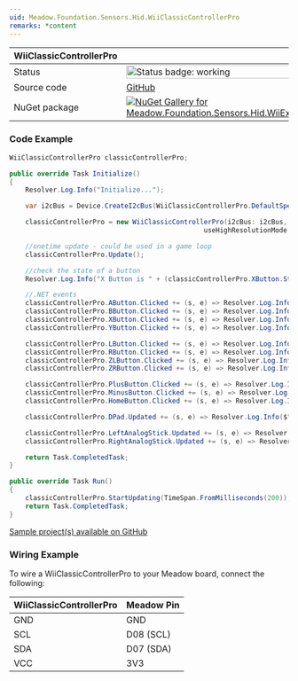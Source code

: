 ```yaml
---
uid: Meadow.Foundation.Sensors.Hid.WiiClassicControllerPro
remarks: *content
---
```


| WiiClassicControllerPro | |
|--------|--------|
| Status | <img src="https://img.shields.io/badge/Working-brightgreen" style="width: auto; height: -webkit-fill-available;" alt="Status badge: working" /> |
| Source code | [GitHub](https://github.com/WildernessLabs/Meadow.Foundation/tree/main/Source/Meadow.Foundation.Peripherals/Sensors.Hid.WiiExtensionControllers) |
| NuGet package | <a href="https://www.nuget.org/packages/Meadow.Foundation.Sensors.Hid.WiiExtensionControllers/" target="_blank"><img src="https://img.shields.io/nuget/v/Meadow.Foundation.Sensors.Hid.WiiExtensionControllers.svg?label=Meadow.Foundation.Sensors.Hid.WiiExtensionControllers" alt="NuGet Gallery for Meadow.Foundation.Sensors.Hid.WiiExtensionControllers" /></a> |

### Code Example

```csharp
WiiClassicControllerPro classicControllerPro;

public override Task Initialize()
{
    Resolver.Log.Info("Initialize...");

    var i2cBus = Device.CreateI2cBus(WiiClassicControllerPro.DefaultSpeed);

    classicControllerPro = new WiiClassicControllerPro(i2cBus: i2cBus, 
                                                 useHighResolutionMode: true);

    //onetime update - could be used in a game loop
    classicControllerPro.Update();

    //check the state of a button
    Resolver.Log.Info("X Button is " + (classicControllerPro.XButton.State == true ? "pressed" : "not pressed"));

    //.NET events
    classicControllerPro.AButton.Clicked += (s, e) => Resolver.Log.Info("A button clicked");
    classicControllerPro.BButton.Clicked += (s, e) => Resolver.Log.Info("B button clicked");
    classicControllerPro.XButton.Clicked += (s, e) => Resolver.Log.Info("X button clicked");
    classicControllerPro.YButton.Clicked += (s, e) => Resolver.Log.Info("Y button clicked");

    classicControllerPro.LButton.Clicked += (s, e) => Resolver.Log.Info("L button clicked");
    classicControllerPro.RButton.Clicked += (s, e) => Resolver.Log.Info("R button clicked");
    classicControllerPro.ZLButton.Clicked += (s, e) => Resolver.Log.Info("ZL button clicked");
    classicControllerPro.ZRButton.Clicked += (s, e) => Resolver.Log.Info("ZR button clicked");

    classicControllerPro.PlusButton.Clicked += (s, e) => Resolver.Log.Info("+ button clicked");
    classicControllerPro.MinusButton.Clicked += (s, e) => Resolver.Log.Info("- button clicked");
    classicControllerPro.HomeButton.Clicked += (s, e) => Resolver.Log.Info("Home button clicked");

    classicControllerPro.DPad.Updated += (s, e) => Resolver.Log.Info($"DPad {e.New}");

    classicControllerPro.LeftAnalogStick.Updated += (s, e) => Resolver.Log.Info($"Left Analog Stick {e.New.Horizontal}, {e.New.Vertical}");
    classicControllerPro.RightAnalogStick.Updated += (s, e) => Resolver.Log.Info($"Right Analog Stick {e.New.Horizontal}, {e.New.Vertical}");

    return Task.CompletedTask;
}

public override Task Run()
{
    classicControllerPro.StartUpdating(TimeSpan.FromMilliseconds(200));
    return Task.CompletedTask;
}

```

[Sample project(s) available on GitHub](https://github.com/WildernessLabs/Meadow.Foundation/tree/main/Source/Meadow.Foundation.Peripherals/Sensors.Hid.WiiExtensionControllers/Samples/WiiClassicControllerPro_Sample)

### Wiring Example

To wire a WiiClassicControllerPro to your Meadow board, connect the following:

| WiiClassicControllerPro  | Meadow Pin  |
|---------|-------------|
| GND     | GND         |
| SCL     | D08 (SCL)   |
| SDA     | D07 (SDA)   |
| VCC     | 3V3         |
